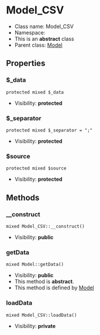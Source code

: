 Model_CSV
===============






* Class name: Model_CSV
* Namespace: 
* This is an **abstract** class
* Parent class: [Model](Model.md)





Properties
----------


### $_data

    protected mixed $_data





* Visibility: **protected**


### $_separator

    protected mixed $_separator = ";"





* Visibility: **protected**


### $source

    protected mixed $source





* Visibility: **protected**


Methods
-------


### __construct

    mixed Model_CSV::__construct()





* Visibility: **public**




### getData

    mixed Model::getData()





* Visibility: **public**
* This method is **abstract**.
* This method is defined by [Model](Model.md)




### loadData

    mixed Model_CSV::loadData()





* Visibility: **private**



